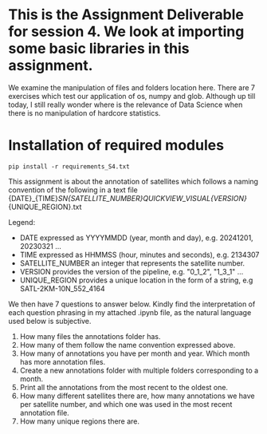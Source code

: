 # This is the Assignment Deliverable for session 4. We look at importing some basic libraries in this assignment.

We examine the manipulation of files and folders location here. There are 7 exercises which test our application of os, numpy and glob.
Although up till today, I still really wonder where is the relevance of Data Science when there is no manipulation of hardcore statistics.

# Installation of required modules

```
pip install -r requirements_S4.txt
```

This assignment is about the annotation of satellites which follows a naming convention of the following in a text file
{DATE}_{TIME}_SN{SATELLITE_NUMBER}_QUICKVIEW_VISUAL_{VERSION}_{UNIQUE_REGION}.txt

Legend:

- DATE expressed as YYYYMMDD (year, month and day), e.g. 20241201, 20230321 ...
- TIME expressed as HHMMSS (hour, minutes and seconds), e.g. 2134307
- SATELLITE_NUMBER an integer that represents the satellite number.
- VERSION provides the version of the pipeline, e.g. "0_1_2", "1_3_1" ...
- UNIQUE_REGION provides a unique location in the form of a string, e.g SATL-2KM-10N_552_4164

We then have 7 questions to answer below. Kindly find the interpretation of each question phrasing in my attached .ipynb file, as the natural language used below is subjective.

1. How many files the annotations folder has.
2. How many of them follow the name convention expressed above.
3. How many of annotations you have per month and year. Which month has more annotation files.
4. Create a new annotations folder with multiple folders corresponding to a month.
5. Print all the annotations from the most recent to the oldest one. 
6. How many different satellites there are, how many annotations we have per satellite number, and which one was used in the most recent annotation file. 
7. How many unique regions there are.
